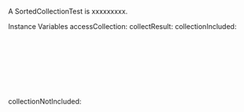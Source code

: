 A SortedCollectionTest is xxxxxxxxx.Instance Variables	accessCollection:		<Object>	collectResult:		<Object>	collectionIncluded:		<Object>	collectionNotIncluded:		<Object>	collectionOfFloat:		<Object>	collectionOfFloatWithDuplicate:		<Object>	collectionWith4Elements:		<Object>	collectionWithoutNil:		<Object>	duplicateFloat:		<Object>	elementExistsTwice:		<Object>	elementNoteIn:		<Object>	empty:		<Object>	floatCollectionSameEndAndBegining:		<Object>	nonEmpty:		<Object>	nonEmpty1Element:		<Object>	nonEmpty5Elements:		<Object>	oldSubcollection:		<Object>	withoutEqualElements:		<Object>accessCollection	- xxxxxcollectResult	- xxxxxcollectionIncluded	- xxxxxcollectionNotIncluded	- xxxxxcollectionOfFloat	- xxxxxcollectionOfFloatWithDuplicate	- xxxxxcollectionWith4Elements	- xxxxxcollectionWithoutNil	- xxxxxduplicateFloat	- xxxxxelementExistsTwice	- xxxxxelementNoteIn	- xxxxxempty	- xxxxxfloatCollectionSameEndAndBegining	- xxxxxnonEmpty	- xxxxxnonEmpty1Element	- xxxxxnonEmpty5Elements	- xxxxxoldSubcollection	- xxxxxwithoutEqualElements	- xxxxx
